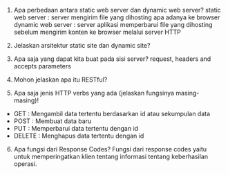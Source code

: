 1. Apa perbedaan antara static web server dan dynamic web server?
    static web server : server mengirim file yang dihosting apa adanya ke browser
    dynamic web server : server aplikasi memperbarui file yang dihosting sebelum mengirim konten ke browser melalui server HTTP

2. Jelaskan arsitektur static site dan dynamic site?

3. Apa saja yang dapat kita buat pada sisi server? request, headers and accepts parameters

4. Mohon jelaskan apa itu RESTful?

5. Apa saja jenis HTTP verbs yang ada (jelaskan fungsinya masing-masing)!
- GET : Mengambil data tertentu berdasarkan id atau sekumpulan data
- POST : Membuat data baru
- PUT : Memperbarui data tertentu dengan id
- DELETE : Menghapus data tertentu dengan id

6. Apa fungsi dari Response Codes? Fungsi dari response codes yaitu untuk memperingatkan klien tentang informasi tentang keberhasilan operasi.